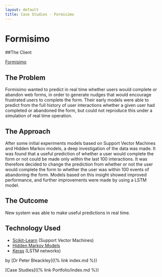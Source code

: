 ```yaml
---
layout: default
title: Case Studies - Formisimo
---
```


# Formisimo

##The Client

[Formisimo](https://www.zuko.io/formisimo)

## The Problem

Formisimo wanted to predict in real time whether users would complete or abandon web forms, in order to generate nudges that would encourage frustrated users to complete the form. Their early models were able to predict from the full history of user interactions whether a given user had completed or abandoned the form, but could not reproduce this under a simulation of real time operation.

## The Approach

After some initial experiments models based on Support Vector Machines and Hidden Markov models, a deep investigation of the data was made. It was found that a useful prediction of whether a user would complete the form or not could be made only within the last 100 interactions. It was therefore decided to change the prediction from whether or not the user would complete the form to whether the user was within 100 events of abandoning the form. Models based on this insight showed improved performance, and further improvements were made by using a LSTM model.

## The Outcome

New system was able to make useful predictions in real time.

## Technology Used

* [Scikit-Learn](https://scikit-learn.org/stable/) (Support Vector Machines)
* [Hidden Markov Models](https://pypi.python.org/pypi/Markov)
* [Keras](https://keras.io/) (LSTM networks)

by [Dr Peter Bleackley]({% link index.md %})

[Case Studies]({% link Portfolio/index.md %})
